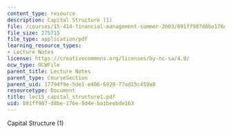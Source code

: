 ```yaml
---
content_type: resource
description: Capital Structure (1)
file: /courses/15-414-financial-management-summer-2003/891ff907d8be176e9d4eba1beebde163_lec15_capital_structure1.pdf
file_size: 275715
file_type: application/pdf
learning_resource_types:
- Lecture Notes
license: https://creativecommons.org/licenses/by-nc-sa/4.0/
ocw_type: OCWFile
parent_title: Lecture Notes
parent_type: CourseSection
parent_uid: 17794f9e-5de1-e406-6928-77ad15c459a8
resourcetype: Document
title: lec15_capital_structure1.pdf
uid: 891ff907-d8be-176e-9d4e-ba1beebde163
---
```

Capital Structure (1)